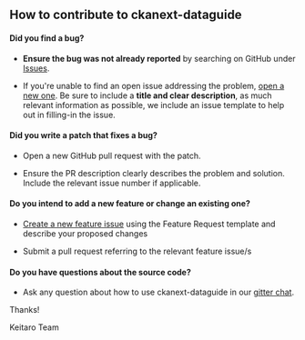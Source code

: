 ## How to contribute to ckanext-dataguide

#### **Did you find a bug?**

* **Ensure the bug was not already reported** by searching on GitHub under [Issues](https://github.com/keitaroinc/ckanext-dataguide/issues).

* If you're unable to find an open issue addressing the problem, [open a new one](https://github.com/keitaroinc/ckanext-dataguide/issues/new). Be sure to include a **title and clear description**, as much relevant information as possible, we include an issue template to help out in filling-in the issue.

#### **Did you write a patch that fixes a bug?**

* Open a new GitHub pull request with the patch.

* Ensure the PR description clearly describes the problem and solution. Include the relevant issue number if applicable.

#### **Do you intend to add a new feature or change an existing one?**

* [Create a new feature issue](https://github.com/keitaroinc/ckanext-dataguide/issues/new) using the Feature Request template and describe your proposed changes

* Submit a pull request referring to the relevant feature issue/s

#### **Do you have questions about the source code?**

* Ask any question about how to use ckanext-dataguide in our [gitter chat](https://gitter.im/keitaroinc/ckan).

Thanks!

Keitaro Team
